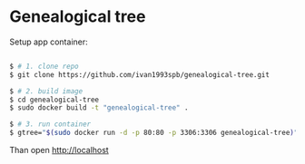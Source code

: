 
Genealogical tree
=================

Setup app container:

```bash

$ # 1. clone repo
$ git clone https://github.com/ivan1993spb/genealogical-tree.git

$ # 2. build image
$ cd genealogical-tree
$ sudo docker build -t "genealogical-tree" .

$ # 3. run container
$ gtree="$(sudo docker run -d -p 80:80 -p 3306:3306 genealogical-tree)"

```

Than open [http://localhost](http://localhost)
